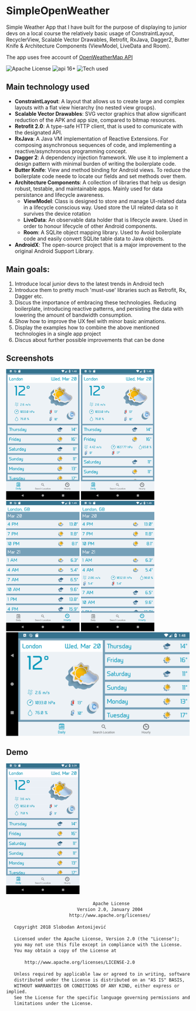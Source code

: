 # SimpleOpenWeather
Simple Weather App that I have built for the purpose of displaying to junior devs on a local course the relatively basic usage of ConstraintLayout, RecyclerView, Scalable Vector Drawables, Retrofit, RxJava, Dagger2, Butter Knife & Architecture Components (ViewModel, LiveData and Room).

The app uses free account of [OpenWeatherMap API](https://openweathermap.org/api)

![Apache License](https://img.shields.io/badge/license-Apache--2.0-blue.svg) ![api 16+](https://img.shields.io/badge/API-16%2B-green.svg) ![Tech used](https://img.shields.io/badge/tech-ConstraintLayout%20%7C%20SVG%20%7C%20RxJava%20%7C%20Retrofit%20%7C%20Dagger%20%7C%20Butter%20Knife%20%7C%20Architecture%20Components%20%7C%20AndroidX-red.svg)

## Main technology used
- **ConstraintLayout**: A layout that allows us to create large and complex layouts with a flat view hierarchy (no nested view groups). 
- **Scalable Vector Drawables**: SVG vector graphics that allow significant reduction of the APK and app size, compared to bitmap resources.
- **Retrofit 2.0**: A type-safe HTTP client, that is used to comunicate with the designated API.
- **RxJava**: A Java VM implementation of Reactive Extensions. For composing asynchronous sequences of code, and implementing a reactive/asynchronous programming concept.
- **Dagger 2**: A dependency injection framework. We use it to implement a design pattern with minimal burden of writing the boilerplate code.
- **Butter Knife**: View and method binding for Android views. To reduce the boilerplate code neede to locate our fields and set methods over them.
- **Architecture Components**: A collection of libraries that help us design robust, testable, and maintainable apps. Mainly used for data persistance and lifecycle awareness.
  - **ViewModel**: Class is designed to store and manage UI-related data in a lifecycle conscious way. Used store the UI related data so it survives the device rotation
  - **LiveData**: An observable data holder that is lifecycle aware. Used in order to honour lifecycle of other Android components.
  - **Room**: A SQLite object mapping library. Used to Avoid boilerplate code and easily convert SQLite table data to Java objects.
- **AndroidX**: The open-source project that is a major improvement to the original Android Support Library.

## Main goals:
1. Introduce local junior devs to the latest trends in Android tech
2. Introduce them to pretty much 'must-use' libraries such as Retrofit, Rx, Dagger etc.
3. Discus the importance of embracing these technologies. Reducing boilerplate, introducing reactive patterns, and persisting the data with lowering the amount of bandwidth consumption.
4. Show how to improve the UX feel with minor basic animations.
5. Display the examples how to combine the above mentioned technologies in a single app project
6. Discus about further possible improvements that can be done 

## Screenshots
<img src="https://raw.githubusercontent.com/slobodanantonijevic/SimpleOpenWeather/master/screenshots/Screenshot_1553086121.png" width="200"> <img src="https://raw.githubusercontent.com/slobodanantonijevic/SimpleOpenWeather/master/screenshots/Screenshot_1553086127.png" width="200"> <img src="https://raw.githubusercontent.com/slobodanantonijevic/SimpleOpenWeather/master/screenshots/Screenshot_1553086166.png" width="200"> <img src="https://raw.githubusercontent.com/slobodanantonijevic/SimpleOpenWeather/master/screenshots/Screenshot_1553086176.png" width="200">
<img src="https://raw.githubusercontent.com/slobodanantonijevic/SimpleOpenWeather/master/screenshots/Screenshot_1553086137.png" width="500">

## Demo
<img src="https://raw.githubusercontent.com/slobodanantonijevic/SimpleOpenWeather/master/screenshots/gif_demo.gif" width="200">

```
                                 Apache License
                           Version 2.0, January 2004
                        http://www.apache.org/licenses/

   Copyright 2018 Slobodan Antonijević

   Licensed under the Apache License, Version 2.0 (the "License");
   you may not use this file except in compliance with the License.
   You may obtain a copy of the License at

       http://www.apache.org/licenses/LICENSE-2.0

   Unless required by applicable law or agreed to in writing, software
   distributed under the License is distributed on an "AS IS" BASIS,
   WITHOUT WARRANTIES OR CONDITIONS OF ANY KIND, either express or implied.
   See the License for the specific language governing permissions and
   limitations under the License.
```
